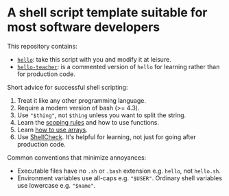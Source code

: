 # A shell script template suitable for most software developers

This repository contains:

* [`hello`](hello): take this script with you and modify it at leisure.
* [`hello-teacher`](hello-teacher): is a commented version of `hello`
  for learning rather than for production code.

Short advice for successful shell scripting:

1. Treat it like any other programming language.
2. Require a modern version of bash (>= 4.3).
3. Use `"$thing"`, not `$thing` unless you want to split the string.
4. Learn the [scoping rules](https://twitter.com/mjambon/status/1264718107861413889)
   and how to use functions.
5. Learn [how to use arrays](https://www.gnu.org/software/bash/manual/bash.html#Arrays).
6. Use [ShellCheck](https://shellcheck.net). It's helpful for
   learning, not just for going after production code.

Common conventions that minimize annoyances:

* Executable files have no `.sh` or `.bash` extension e.g. `hello`, not
  `hello.sh`.
* Environment variables use all-caps e.g. `"$USER"`. Ordinary shell
  variables use lowercase e.g. `"$name"`.
